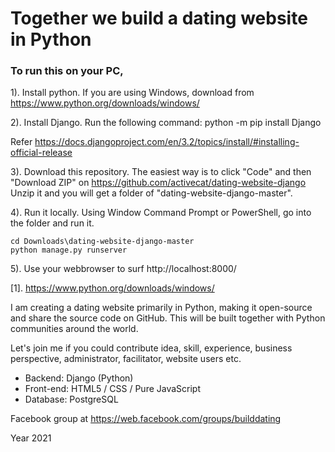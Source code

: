 # Together we build a dating website in Python

### To run this on your PC,

1). Install python. 
If you are using Windows, download from https://www.python.org/downloads/windows/


2). Install Django. Run the following command:
    python -m pip install Django

Refer https://docs.djangoproject.com/en/3.2/topics/install/#installing-official-release


3). Download this repository. The easiest way is to click "Code" and then "Download ZIP" on https://github.com/activecat/dating-website-django
Unzip it and you will get a folder of "dating-website-django-master".

4). Run it locally.
Using Window Command Prompt or PowerShell, go into the folder and run it.

    cd Downloads\dating-website-django-master
    python manage.py runserver


5). Use your webbrowser to surf http://localhost:8000/    


[1]. https://www.python.org/downloads/windows/


I am creating a dating website primarily in Python, making it open-source and share the source code on GitHub. This will be built together with Python communities around the world. 

Let's join me if you could contribute idea, skill, experience, business perspective, administrator, facilitator, website users etc.

- Backend: Django (Python)
- Front-end: HTML5 / CSS / Pure JavaScript
- Database: PostgreSQL

Facebook group at https://web.facebook.com/groups/builddating

Year 2021